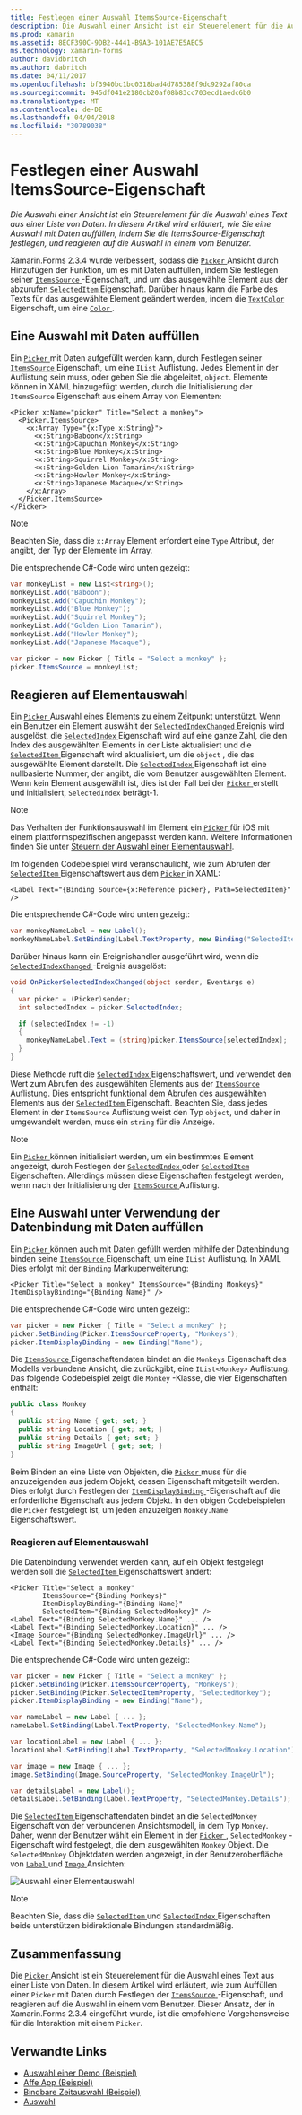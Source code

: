 ```yaml
---
title: Festlegen einer Auswahl ItemsSource-Eigenschaft
description: Die Auswahl einer Ansicht ist ein Steuerelement für die Auswahl eines Text aus einer Liste von Daten. In diesem Artikel wird erläutert, wie Sie eine Auswahl mit Daten auffüllen, indem Sie die ItemsSource-Eigenschaft festlegen, und reagieren auf die Auswahl in einem vom Benutzer.
ms.prod: xamarin
ms.assetid: 8ECF390C-9DB2-4441-B9A3-101AE7E5AEC5
ms.technology: xamarin-forms
author: davidbritch
ms.author: dabritch
ms.date: 04/11/2017
ms.openlocfilehash: bf3940bc1bc0318bad4d785388f9dc9292af80ca
ms.sourcegitcommit: 945df041e2180cb20af08b83cc703ecd1aedc6b0
ms.translationtype: MT
ms.contentlocale: de-DE
ms.lasthandoff: 04/04/2018
ms.locfileid: "30789038"
---
```

# <a name="setting-a-pickers-itemssource-property"></a>Festlegen einer Auswahl ItemsSource-Eigenschaft

_Die Auswahl einer Ansicht ist ein Steuerelement für die Auswahl eines Text aus einer Liste von Daten. In diesem Artikel wird erläutert, wie Sie eine Auswahl mit Daten auffüllen, indem Sie die ItemsSource-Eigenschaft festlegen, und reagieren auf die Auswahl in einem vom Benutzer._

Xamarin.Forms 2.3.4 wurde verbessert, sodass die [ `Picker` ](https://developer.xamarin.com/api/type/Xamarin.Forms.Picker/) Ansicht durch Hinzufügen der Funktion, um es mit Daten auffüllen, indem Sie festlegen seiner [ `ItemsSource` ](https://developer.xamarin.com/api/property/Xamarin.Forms.Picker.ItemsSource/) -Eigenschaft, und um das ausgewählte Element aus der abzurufen[ `SelectedItem` ](https://developer.xamarin.com/api/property/Xamarin.Forms.Picker.SelectedItem/) Eigenschaft. Darüber hinaus kann die Farbe des Texts für das ausgewählte Element geändert werden, indem die [ `TextColor` ](https://developer.xamarin.com/api/property/Xamarin.Forms.Picker.TextColor/) Eigenschaft, um eine [ `Color` ](https://developer.xamarin.com/api/type/Xamarin.Forms.Color/).

## <a name="populating-a-picker-with-data"></a>Eine Auswahl mit Daten auffüllen

Ein [ `Picker` ](https://developer.xamarin.com/api/type/Xamarin.Forms.Picker/) mit Daten aufgefüllt werden kann, durch Festlegen seiner [ `ItemsSource` ](https://developer.xamarin.com/api/property/Xamarin.Forms.Picker.ItemsSource/) Eigenschaft, um eine `IList` Auflistung. Jedes Element in der Auflistung sein muss, oder geben Sie die abgeleitet, `object`. Elemente können in XAML hinzugefügt werden, durch die Initialisierung der `ItemsSource` Eigenschaft aus einem Array von Elementen:

```xaml
<Picker x:Name="picker" Title="Select a monkey">
  <Picker.ItemsSource>
    <x:Array Type="{x:Type x:String}">
      <x:String>Baboon</x:String>
      <x:String>Capuchin Monkey</x:String>
      <x:String>Blue Monkey</x:String>
      <x:String>Squirrel Monkey</x:String>
      <x:String>Golden Lion Tamarin</x:String>
      <x:String>Howler Monkey</x:String>
      <x:String>Japanese Macaque</x:String>
    </x:Array>
  </Picker.ItemsSource>
</Picker>
```

> [!NOTE]
> Beachten Sie, dass die `x:Array` Element erfordert eine `Type` Attribut, der angibt, der Typ der Elemente im Array.

Die entsprechende C#-Code wird unten gezeigt:

```csharp
var monkeyList = new List<string>();
monkeyList.Add("Baboon");
monkeyList.Add("Capuchin Monkey");
monkeyList.Add("Blue Monkey");
monkeyList.Add("Squirrel Monkey");
monkeyList.Add("Golden Lion Tamarin");
monkeyList.Add("Howler Monkey");
monkeyList.Add("Japanese Macaque");

var picker = new Picker { Title = "Select a monkey" };
picker.ItemsSource = monkeyList;
```

## <a name="responding-to-item-selection"></a>Reagieren auf Elementauswahl

Ein [ `Picker` ](https://developer.xamarin.com/api/type/Xamarin.Forms.Picker/) Auswahl eines Elements zu einem Zeitpunkt unterstützt. Wenn ein Benutzer ein Element auswählt der [ `SelectedIndexChanged` ](https://developer.xamarin.com/api/event/Xamarin.Forms.Picker.SelectedIndexChanged/) Ereignis wird ausgelöst, die [ `SelectedIndex` ](https://developer.xamarin.com/api/property/Xamarin.Forms.Picker.SelectedIndex/) Eigenschaft wird auf eine ganze Zahl, die den Index des ausgewählten Elements in der Liste aktualisiert und die [ `SelectedItem` ](https://developer.xamarin.com/api/property/Xamarin.Forms.Picker.SelectedItem/) Eigenschaft wird aktualisiert, um die `object` , die das ausgewählte Element darstellt. Die [ `SelectedIndex` ](https://developer.xamarin.com/api/property/Xamarin.Forms.Picker.SelectedIndex/) Eigenschaft ist eine nullbasierte Nummer, der angibt, die vom Benutzer ausgewählten Element. Wenn kein Element ausgewählt ist, dies ist der Fall bei der [ `Picker` ](https://developer.xamarin.com/api/type/Xamarin.Forms.Picker/) erstellt und initialisiert, `SelectedIndex` beträgt-1.

> [!NOTE]
> Das Verhalten der Funktionsauswahl im Element ein [ `Picker` ](https://developer.xamarin.com/api/type/Xamarin.Forms.Picker/) für iOS mit einem plattformspezifischen angepasst werden kann. Weitere Informationen finden Sie unter [Steuern der Auswahl einer Elementauswahl](~/xamarin-forms/platform/platform-specifics/consuming/ios.md#picker_update_mode).

Im folgenden Codebeispiel wird veranschaulicht, wie zum Abrufen der [ `SelectedItem` ](https://developer.xamarin.com/api/property/Xamarin.Forms.Picker.SelectedItem/) Eigenschaftswert aus dem [ `Picker` ](https://developer.xamarin.com/api/type/Xamarin.Forms.Picker/) in XAML:

```xaml
<Label Text="{Binding Source={x:Reference picker}, Path=SelectedItem}" />
```

Die entsprechende C#-Code wird unten gezeigt:

```csharp
var monkeyNameLabel = new Label();
monkeyNameLabel.SetBinding(Label.TextProperty, new Binding("SelectedItem", source: picker));
```

Darüber hinaus kann ein Ereignishandler ausgeführt wird, wenn die [ `SelectedIndexChanged` ](https://developer.xamarin.com/api/event/Xamarin.Forms.Picker.SelectedIndexChanged/) -Ereignis ausgelöst:

```csharp
void OnPickerSelectedIndexChanged(object sender, EventArgs e)
{
  var picker = (Picker)sender;
  int selectedIndex = picker.SelectedIndex;

  if (selectedIndex != -1)
  {
    monkeyNameLabel.Text = (string)picker.ItemsSource[selectedIndex];
  }
}
```

Diese Methode ruft die [ `SelectedIndex` ](https://developer.xamarin.com/api/property/Xamarin.Forms.Picker.SelectedIndex/) Eigenschaftswert, und verwendet den Wert zum Abrufen des ausgewählten Elements aus der [ `ItemsSource` ](https://developer.xamarin.com/api/property/Xamarin.Forms.Picker.ItemsSource/) Auflistung. Dies entspricht funktional dem Abrufen des ausgewählten Elements aus der [ `SelectedItem` ](https://developer.xamarin.com/api/property/Xamarin.Forms.Picker.SelectedItem/) Eigenschaft. Beachten Sie, dass jedes Element in der `ItemsSource` Auflistung weist den Typ `object`, und daher in umgewandelt werden, muss ein `string` für die Anzeige.

> [!NOTE]
> Ein [ `Picker` ](https://developer.xamarin.com/api/type/Xamarin.Forms.Picker/) können initialisiert werden, um ein bestimmtes Element angezeigt, durch Festlegen der [ `SelectedIndex` ](https://developer.xamarin.com/api/property/Xamarin.Forms.Picker.SelectedIndex/) oder [ `SelectedItem` ](https://developer.xamarin.com/api/property/Xamarin.Forms.Picker.SelectedItem/) Eigenschaften. Allerdings müssen diese Eigenschaften festgelegt werden, wenn nach der Initialisierung der [ `ItemsSource` ](https://developer.xamarin.com/api/property/Xamarin.Forms.Picker.ItemsSource/) Auflistung.

## <a name="populating-a-picker-with-data-using-data-binding"></a>Eine Auswahl unter Verwendung der Datenbindung mit Daten auffüllen

Ein [ `Picker` ](https://developer.xamarin.com/api/type/Xamarin.Forms.Picker/) können auch mit Daten gefüllt werden mithilfe der Datenbindung binden seine [ `ItemsSource` ](https://developer.xamarin.com/api/property/Xamarin.Forms.Picker.ItemsSource/) Eigenschaft, um eine `IList` Auflistung. In XAML Dies erfolgt mit der [ `Binding` ](https://developer.xamarin.com/api/type/Xamarin.Forms.Xaml.BindingExtension/) Markuperweiterung:

```xaml
<Picker Title="Select a monkey" ItemsSource="{Binding Monkeys}" ItemDisplayBinding="{Binding Name}" />
```

Die entsprechende C#-Code wird unten gezeigt:

```csharp
var picker = new Picker { Title = "Select a monkey" };
picker.SetBinding(Picker.ItemsSourceProperty, "Monkeys");
picker.ItemDisplayBinding = new Binding("Name");
```

Die [ `ItemsSource` ](https://developer.xamarin.com/api/property/Xamarin.Forms.Picker.ItemsSource/) Eigenschaftendaten bindet an die `Monkeys` Eigenschaft des Modells verbundene Ansicht, die zurückgibt, eine `IList<Monkey>` Auflistung. Das folgende Codebeispiel zeigt die `Monkey` -Klasse, die vier Eigenschaften enthält:

```csharp
public class Monkey
{
  public string Name { get; set; }
  public string Location { get; set; }
  public string Details { get; set; }
  public string ImageUrl { get; set; }
}
```

Beim Binden an eine Liste von Objekten, die [ `Picker` ](https://developer.xamarin.com/api/type/Xamarin.Forms.Picker/) muss für die anzuzeigenden aus jedem Objekt, dessen Eigenschaft mitgeteilt werden. Dies erfolgt durch Festlegen der [ `ItemDisplayBinding` ](https://developer.xamarin.com/api/property/Xamarin.Forms.Picker.ItemDisplayBinding/) -Eigenschaft auf die erforderliche Eigenschaft aus jedem Objekt. In den obigen Codebeispielen die `Picker` festgelegt ist, um jeden anzuzeigen `Monkey.Name` Eigenschaftswert.

### <a name="responding-to-item-selection"></a>Reagieren auf Elementauswahl

Die Datenbindung verwendet werden kann, auf ein Objekt festgelegt werden soll die [ `SelectedItem` ](https://developer.xamarin.com/api/property/Xamarin.Forms.Picker.SelectedItem/) Eigenschaftswert ändert:

```xaml
<Picker Title="Select a monkey"
        ItemsSource="{Binding Monkeys}"
        ItemDisplayBinding="{Binding Name}"
        SelectedItem="{Binding SelectedMonkey}" />
<Label Text="{Binding SelectedMonkey.Name}" ... />
<Label Text="{Binding SelectedMonkey.Location}" ... />
<Image Source="{Binding SelectedMonkey.ImageUrl}" ... />
<Label Text="{Binding SelectedMonkey.Details}" ... />
```

Die entsprechende C#-Code wird unten gezeigt:

```csharp
var picker = new Picker { Title = "Select a monkey" };
picker.SetBinding(Picker.ItemsSourceProperty, "Monkeys");
picker.SetBinding(Picker.SelectedItemProperty, "SelectedMonkey");
picker.ItemDisplayBinding = new Binding("Name");

var nameLabel = new Label { ... };
nameLabel.SetBinding(Label.TextProperty, "SelectedMonkey.Name");

var locationLabel = new Label { ... };
locationLabel.SetBinding(Label.TextProperty, "SelectedMonkey.Location");

var image = new Image { ... };
image.SetBinding(Image.SourceProperty, "SelectedMonkey.ImageUrl");

var detailsLabel = new Label();
detailsLabel.SetBinding(Label.TextProperty, "SelectedMonkey.Details");
```

Die [ `SelectedItem` ](https://developer.xamarin.com/api/property/Xamarin.Forms.Picker.SelectedItem/) Eigenschaftendaten bindet an die `SelectedMonkey` Eigenschaft von der verbundenen Ansichtsmodell, in dem Typ `Monkey`. Daher, wenn der Benutzer wählt ein Element in der [ `Picker` ](https://developer.xamarin.com/api/type/Xamarin.Forms.Picker/), `SelectedMonkey` -Eigenschaft wird festgelegt, die dem ausgewählten `Monkey` Objekt. Die `SelectedMonkey` Objektdaten werden angezeigt, in der Benutzeroberfläche von [ `Label` ](https://developer.xamarin.com/api/type/Xamarin.Forms.Label/) und [ `Image` ](https://developer.xamarin.com/api/type/Xamarin.Forms.Image/) Ansichten:

![](populating-itemssource-images/monkeys.png "Auswahl einer Elementauswahl")

> [!NOTE]
> Beachten Sie, dass die [ `SelectedItem` ](https://developer.xamarin.com/api/property/Xamarin.Forms.Picker.SelectedItem/) und [ `SelectedIndex` ](https://developer.xamarin.com/api/property/Xamarin.Forms.Picker.SelectedIndex/) Eigenschaften beide unterstützen bidirektionale Bindungen standardmäßig.

## <a name="summary"></a>Zusammenfassung

Die [ `Picker` ](https://developer.xamarin.com/api/type/Xamarin.Forms.Picker/) Ansicht ist ein Steuerelement für die Auswahl eines Text aus einer Liste von Daten. In diesem Artikel wird erläutert, wie zum Auffüllen einer `Picker` mit Daten durch Festlegen der [ `ItemsSource` ](https://developer.xamarin.com/api/property/Xamarin.Forms.Picker.ItemsSource/) -Eigenschaft, und reagieren auf die Auswahl in einem vom Benutzer. Dieser Ansatz, der in Xamarin.Forms 2.3.4 eingeführt wurde, ist die empfohlene Vorgehensweise für die Interaktion mit einem `Picker`.


## <a name="related-links"></a>Verwandte Links

- [Auswahl einer Demo (Beispiel)](https://developer.xamarin.com/samples/xamarin-forms/UserInterface/PickerDemo/)
- [Affe App (Beispiel)](https://developer.xamarin.com/samples/xamarin-forms/UserInterface/MonkeyAppPicker/)
- [Bindbare Zeitauswahl (Beispiel)](https://developer.xamarin.com/samples/xamarin-forms/UserInterface/BindablePicker/)
- [Auswahl](https://developer.xamarin.com/api/type/Xamarin.Forms.Picker/)
